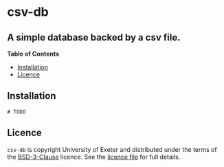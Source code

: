 # csv-db

A simple database backed by a csv file.
-----

**Table of Contents**

- [Installation](#installation)
- [Licence](#licence)

## Installation

```console
# TODO
```

## Licence

`csv-db` is copyright University of Exeter and distributed under the terms of
the [BSD-3-Clause](https://opensource.org/license/bsd-3-clause/) licence. See
the [licence file](./LICENSE.txt) for full details.
